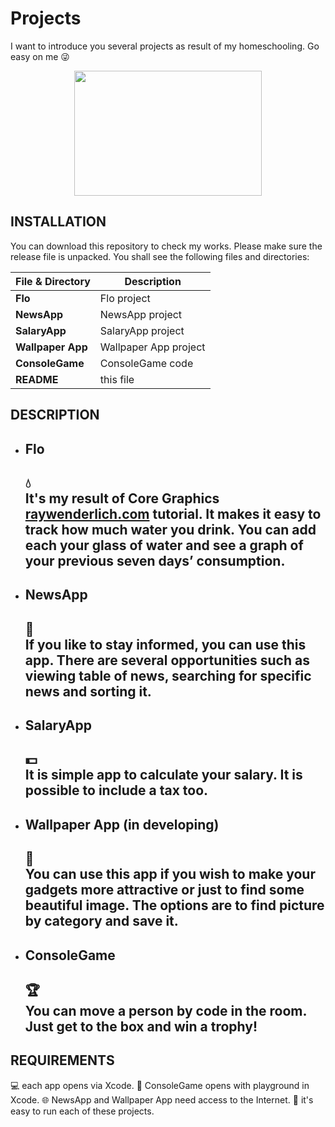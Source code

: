 # Projects
I want to introduce you several projects as result of my homeschooling. Go easy on me :stuck_out_tongue_winking_eye:
<div align="center">
   <img src="http://giphygifs.s3.amazonaws.com/media/eYilisUwipOEM/giphy.gif" frameborder="5" width="300" height="200"/>
</div>

## INSTALLATION
You can download this repository to check my works.
Please make sure the release file is unpacked. You shall see the following files and directories:

| File & Directory | Description |
| --- | --- |
| **Flo** | Flo project |
| **NewsApp** | NewsApp project |
| **SalaryApp** | SalaryApp project |
| **Wallpaper App** | Wallpaper App project |
| **ConsoleGame** | ConsoleGame code |
| **README** | this file |

## DESCRIPTION
- Flo
   --------------------------------------------------------------------------------------------------------------------------
   :droplet:                                                                                                       
   It's my result of Core Graphics [raywenderlich.com](https://www.raywenderlich.com/411-core-graphics-tutorial-part-1-getting-started) tutorial. It makes it easy to track how much water you drink. You can add each your glass of water and see a graph of your previous seven days’ consumption.
   --------------------------------------------------------------------------------------------------------------------------

- NewsApp
   --------------------------------------------------------------------------------------------------------------------------
   :newspaper:                                                                                                              
   If you like to stay informed, you can use this app. There are several opportunities such as viewing table of news, searching for specific news and sorting it.                                                                              
   --------------------------------------------------------------------------------------------------------------------------

- SalaryApp
   --------------------------------------------------------------------------------------------------------------------------
   :dollar:                                                                                                                
   It is simple app to calculate your salary. It is possible to include a tax too.                                          
   --------------------------------------------------------------------------------------------------------------------------
  
- Wallpaper App (in developing)
   --------------------------------------------------------------------------------------------------------------------------
   :sunrise_over_mountains:                                                                                           
   You can use this app if you wish to make your gadgets more attractive or just to find some beautiful image. The options are to find picture by category and save it.                                                           
   --------------------------------------------------------------------------------------------------------------------------

- ConsoleGame
   --------------------------------------------------------------------------------------------------------------------------
   :trophy:                                                                                                                 
   You can move a person by code in the room. Just get to the box and win a trophy!                                         
   --------------------------------------------------------------------------------------------------------------------------
   
## REQUIREMENTS
:computer: each app opens via Xcode.
:white_square_button: ConsoleGame opens with playground in Xcode.
:globe_with_meridians: NewsApp and Wallpaper App need access to the Internet.
:see_no_evil: it's easy to run each of these projects.
